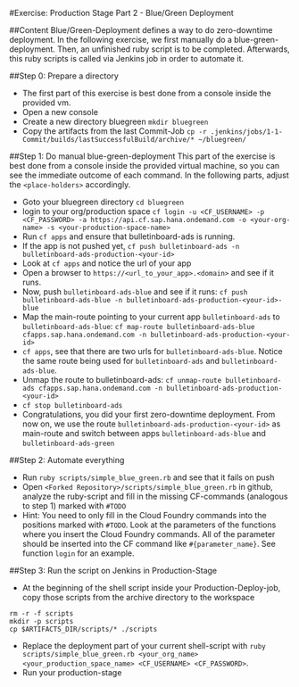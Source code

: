 #Exercise: Production Stage Part 2 - Blue/Green Deployment
 
##Content
Blue/Green-Deployment defines a way to do zero-downtime deployment. In the following exercise, we first manually do a blue-green-deployment. Then, an unfinished ruby script is to be completed. Afterwards, this ruby scripts is called via Jenkins job in order to automate it.

##Step 0: Prepare a directory
 - The first part of this exercise is best done from a console inside the provided vm.
 - Open a new console
 - Create a new directory bluegreen `mkdir bluegreen`
 - Copy the artifacts from the last Commit-Job `cp -r .jenkins/jobs/1-1-Commit/builds/lastSuccessfulBuild/archive/* ~/bluegreen/`

##Step 1: Do manual blue-green-deployment
This part of the exercise is best done from a console inside the provided virtual machine, so you can see the immediate outcome of each command. In the following parts, adjust the `<place-holders>` accordingly.
 - Goto your bluegreen directory `cd bluegreen`
 - login to your org/production space `cf login -u <CF_USERNAME> -p <CF_PASSWORD> -a https://api.cf.sap.hana.ondemand.com -o <your-org-name> -s <your-production-space-name>`
 - Run `cf apps` and ensure that bulletinboard-ads is running. 
 - If the app is not pushed yet, `cf push bulletinboard-ads -n bulletinboard-ads-production-<your-id>`
 - Look at `cf apps` and notice the url of your app
 - Open a browser to `https://<url_to_your_app>.<domain>` and see if it runs.
 - Now, push `bulletinboard-ads-blue` and see if it runs: `cf push bulletinboard-ads-blue -n bulletinboard-ads-production-<your-id>-blue`
 - Map the main-route pointing to your current app `bulletinboard-ads` to `bulletinboard-ads-blue`: `cf map-route bulletinboard-ads-blue cfapps.sap.hana.ondemand.com -n bulletinboard-ads-production-<your-id>`
 - `cf apps`, see that there are two urls for `bulletinboard-ads-blue`. Notice the same route being used for `bulletinboard-ads` and `bulletinboard-ads-blue`. 
 - Unmap the route to bulletinboard-ads: `cf unmap-route bulletinboard-ads cfapps.sap.hana.ondemand.com -n bulletinboard-ads-production-<your-id>`
 - `cf stop bulletinboard-ads`
 - Congratulations, you did your first zero-downtime deployment. From now on, we use the route `bulletinboard-ads-production-<your-id>` as main-route and switch between apps `bulletinboard-ads-blue` and `bulletinboard-ads-green`

##Step 2: Automate everything
 - Run `ruby scripts/simple_blue_green.rb` and see that it fails on push
 - Open `<Forked Repository>/scripts/simple_blue_green.rb` in github, analyze the ruby-script and fill in the missing CF-commands (analogous to step 1) marked with  `#TODO`
 - Hint: You need to only fill in the Cloud Foundry commands into the positions marked with `#TODO`. Look at the parameters of the functions where you insert the Cloud Foundry commands. All of the parameter should be inserted into the CF command like `#{parameter_name}`. See function `login` for an example.
 

##Step 3: Run the script on Jenkins in Production-Stage
 - At the beginning of the shell script inside your Production-Deploy-job, copy those scripts from the archive directory to the workspace
```SHELL
rm -r -f scripts
mkdir -p scripts
cp $ARTIFACTS_DIR/scripts/* ./scripts 
```
 - Replace the deployment part of your current shell-script with `ruby scripts/simple_blue_green.rb <your_org_name> <your_production_space_name> <CF_USERNAME> <CF_PASSWORD>`.
 - Run your production-stage

